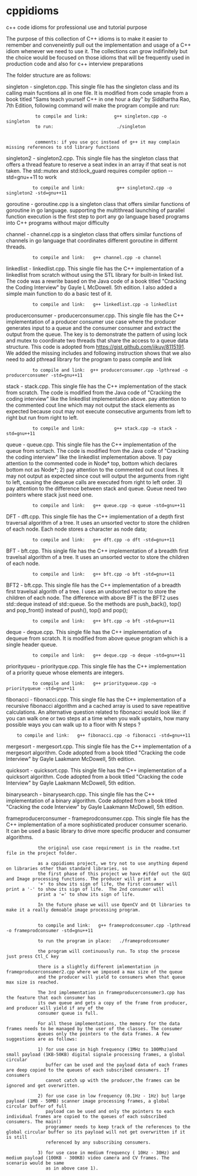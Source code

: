 # cppidioms
c++ code idioms for professional use and tutorial purpose

The purpose of this collection of C++ idioms is to make it easier to remember and conveneintly pull out
the implementation and usage of a C++ idiom whenever we need to use it. The
collections can grow indifinitely but the choice would be focused on those idioms that will be frequently used in production code and also for c++ interview preparations

The folder structure are as follows:

  singleton - singleton.cpp. This single file has the singleton class and its
              calling main fucntions all in one file. It is modified from code smaple from a book
              titled "Sams teach yourself C++ in one hour a day" by Siddhartha Rao, 7th Edition, 
              following command will make the program compile and run: 
 
               to compile and link:          g++ singleton.cpp -o singleton
               to run:                        ./singleton


               comments: if you use gcc instead of g++ it may complain missing references to std library functions

 singleton2 - singleton2.cpp. This single file has the singleton class that offers a thread feature to reserve a
              seat index in an array if that seat is not taken. The std::mutex and std:lock_guard requires
              compiler option --std=gnu++11 to work

              to compile and link:            g++ singleton2.cpp -o singleton2 -std=gnu++11

 goroutine  - goroutine.cpp is a singleton class that offers similar functions of goroutine in go language. 
              supporting the multithread launching of parallel function execution is the first step to port
              any go language based programs into C++ programs without major difficulty

 channel    - channel.cpp is a singleton class that offers similar functions of channels in go language 
              that coordinates different goroutine in differnt threads. 


              to compile and link:   g++ channel.cpp -o channel

 linkedlist  - linkedlist.cpp.  This single file has the C++ implementation of a linkedlist from scratch without
              using the STL library for built-in linked list. The code was a rewrite based on the Java code of
              a book titled "Cracking the Coding Interview" by Gayle L McDowell. 5th edition. I also added a simple
              main function to do a basic test of it.

              to compile and link:   g++ linkedlist.cpp -o linkedlist


 producerconsumer - producerconsumer.cpp. This single file has the C++ implementation of a producer consumer use case
              where the producer generates input to a queue and the consumer consumer and extract the output from the
              queue. The key is to demonstrate the pattern of using lock and mutex to coordinate two threads that share
              the access to a queue data structure. This code is adopted from https://gist.github.com/iikuy/8115191.
              We added the missing includes and following instruction shows that we also need to add pthread library
              for the program to pass compile and link

              to compile and link:  g++ producerconsumer.cpp -lpthread -o producerconsumer -std=gnu++11


stack -       stack.cpp.  This single file has the C++ implementation of the stack from scratch. The code is modified
              from the Java code of "Cracking the coding interview" like the linkedlist implementation above.
              pay attention to the commented cout line which may not output the stack elements as expected because
              cout may not execute consecutive arguments from left to right but run from right to left.


              to compile and link:           g++ stack.cpp -o stack -std=gnu++11

queue -       queue.cpp. This single file has the C++ implementation of the queue from scrtach.  The code is modified
              from the Java code of "Cracking the coding interview" like the linkedlist implementation above.
              1) pay attention to the commented code in Node* top, bottom which declares bottom not as Node*; 
              2) pay attention to the commented out cout lines. It may not output as expected since cout will output
              the arguments from right to left, causing the dequeue calls are executed from right to left order.
              3) pay attention to the difference between stack and queue. Queue need two pointers where stack just need one.

              to compile and link:   g++ queue.cpp -o queue -std=gnu++11


DFT -         dft.cpp. This single file has the C++ implementation of a depth first traversal algorithm of a tree. It uses an unsorted vector
              to store the children of each node. Each node stores a character as node data;


              to compile and link:   g++ dft.cpp -o dft -std=gnu++11



BFT -         bft.cpp. This single file has the C++ implementation of a breadth first travelsal algorithm of a tree. It uses an unsorted vector
              to store the children of each node.


              to compile and link:   g++ bft.cpp -o bft -std=gnu++11



BFT2  -       bft.cpp. This single file has the C++ implementation of a breadth first travelsal algorith of a tree. I uses an undsorted vector
              to store the children of each node. The difference with above BFT is the BFT2 uses std::deque instead of std::queue. So the methods
              are push_back(), top() and pop_front() instead of push(), top() and pop();


              to compile and link:   g++ bft.cpp -o bft -std=gnu++11



deque -       deque.cpp.  This single file has the C++ implementation of a dequeue from scratch. It is modified from above queue program which is a single 
              header queue.


              to compile and link:   g++ deque.cpp -o deque -std=gnu++11

priorityqueu - priorityque.cpp.  This single file has the C++ implementation of a priority queue whose elements are integers.

        
              to compile and link:   g++ priorityqueue.cpp -o priorityqueue -std=gnu++11

fibonacci    -  fibonacci.cpp.   This single file has the C++ implementation of a recursive fibonacci algorithm and a cached array is used to save
		repeatitive calculations.  An alternative question related to fibonacci would look like: if you can walk one or two steps at a time
                when you walk upstairs, how many possible ways you can walk up to a floor with N steps ? 

		to compile and link:   g++ fibonacci.cpp -o fibonacci -std=gnu++11

mergesort     - mergesort.cpp.  This single file has the C++ implementation of a mergesort algorithm. Code adopted from a book titled "Cracking the code
               Interview" by Gayle Laakmann McDowell, 5th edition.

quicksort     - quicksort.cpp.  This single file has the C++ implementation of a quicksort algorithm. Code adopted from a book titled "Cracking the code
               Interview" by Gayle Laakmann McDowell, 5th edition.

binarysearch     - binarysearch.cpp.  This single file has the C++ implementation of a binary algorithm. Code adopted from a book titled "Cracking the code
               Interview" by Gayle Laakmann McDowell, 5th edition.



frameproducerconsumer - frameprodconsumer.cpp.  This single file has the C++ implementation of a more sophisticated producer 
		consumer scenario. It can be used a basic library to drive more specific producer and consumer algorithms.

               	the original use case requirement is in the readme.txt file in the project folder. 

                as a cppidioms project, we try not to use anything depend on libraries other than standard libraries, so
                the first phase of this project we have #ifdef out the GUI and Image processing functions. The producer will print a
                '+' to show its sign of life, the first consumer will print a '-' to show its sign of life.  The 2nd consumer will
                print a '=' to show its sign of life.

                In the future phase we will use OpenCV and Qt libraries to make it a really demoable image processing program.

 
               	to compile and link:   g++ frameprodconsumer.cpp -lpthread -o frameprodconsumer -std=gnu++11

               	to run the program in place:   ./frameprodconsumer  

               	the program will continuously run. To stop the procese just press Ctl_C key
                
                there is a slightly different imlementation in frameproducerconsumer2.cpp where we imposed a max size of the queue
                and the producer will yield to consumers when that queue max size is reached. 

                The 3rd implementation in frameproducerconsumer3.cpp has the feature that each consumer has 
                its own queue and gets a copy of the frame from producer, and producer will yield if any of the
                consumer queue is full. 

                For all these implementations, the memory for the data frames needs to be managed by the user of the classes. The consumer 
                queues only the pointers to the data frames. A few suggestions are as follows:
 
                1) for use case in high frequency (1MHz to 100Mhz)and small payload (1KB-50KB) digital signale processing frames, a global circular 
                   buffer can be used and the payload data of each frames are deep copied to the queues of each subscribed consumers. If consumers 
                   cannot catch up with the producer,the frames can be ignored and get overwritten. 

                2) for use case in low frequency (0.1Hz - 1Hz) but large payload (1MB - 50MB) scanner image processing frames, a global circular buffer of full 
                   payload can be used and only the pointers to each individual frames are copied to the queues of each subscribed consumers. The main()
                   programmer needs to keep track of the references to the global circular buffer so its payload will not get overwritten if it is still
                   referenced by any subscribing consumers.  
                
                3) for use case in medium frequency ( 10Hz - 30Hz) and medium payload (100KB - 300KB) video camera and CV frames. The scenario would be same
                   as in above case 1).
